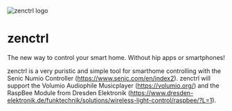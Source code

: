 ![zenctrl logo](https://avatars2.githubusercontent.com/u/24602596?v=3&s=200) 
# zenctrl
The new way to control your smart home. Without hip apps or smartphones!

zenctrl is a very puristic and simple tool for smarthome controlling with the Senic Numio Controller (https://www.senic.com/en/index2). 
zenctrl will support the Volumio Audiophile Musicplayer (https://volumio.org/) and the RaspBee Module from Dresden Elektronik (https://www.dresden-elektronik.de/funktechnik/solutions/wireless-light-control/raspbee/?L=1).

